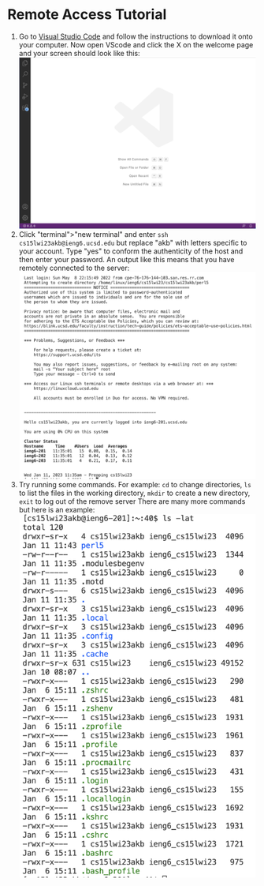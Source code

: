 # Remote Access Tutorial
1. Go to [Visual Studio Code](https://code.visualstudio.com/) and follow the instructions to download it onto your computer. Now open VScode and click the X on the welcome page and your screen should look like this: ![VScode image](VScode.png)
2. Click "terminal">"new terminal" and enter `ssh cs15lwi23akb@ieng6.ucsd.edu` but replace "akb" with letters specific to your account. Type "yes" to conform the authenticity of the host and then enter your password. An output like this means that you have remotely connected to the server: ![remote connection output image](remoteConnectionOutput.png)
3. Try running some commands. For example: `cd` to change directories, `ls` to list the files in the working directory, `mkdir` to create a new directory, `exit` to log out of the remove server
There are many more commands but here is an example: ![some commands image](someCommands.png)

